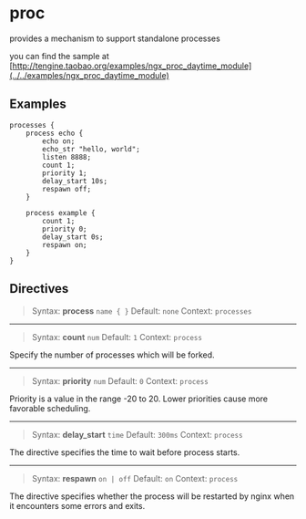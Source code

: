 # proc

provides a mechanism to support standalone processes

you can find the sample at [http://tengine.taobao.org/examples/ngx_proc_daytime_module](../../examples/ngx_proc_daytime_module)

## Examples

```
processes {
    process echo {
        echo on;
        echo_str "hello, world";
        listen 8888;
        count 1;
        priority 1;
        delay_start 10s;
        respawn off;
    }
    
    process example {
        count 1;
        priority 0;
        delay_start 0s;
        respawn on;
    }
}
```

## Directives

> Syntax: **process** `name { }`
> Default: `none`
> Context: `processes`


---

> Syntax: **count** `num`
> Default: `1`
> Context: `process`


Specify the number of processes which will be forked.

---

> Syntax: **priority** `num`
> Default: `0`
> Context: `process`


Priority is a value in the range -20 to 20. Lower priorities cause more favorable scheduling.

---

> Syntax: **delay_start** `time`
> Default: `300ms`
> Context: `process`


The directive specifies the time to wait before process starts.

---

> Syntax: **respawn** `on | off`
> Default: `on`
> Context: `process`


The directive specifies whether the process will be restarted by nginx when it encounters some errors and exits.
